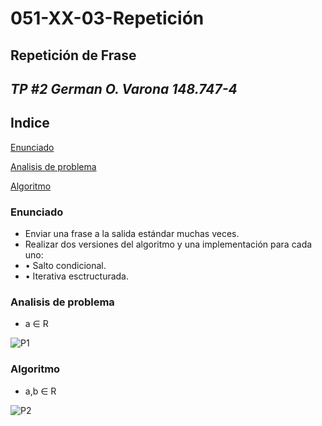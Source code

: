# **051-XX-03-Repetición**
## Repetición de Frase
## *TP #2 German O. Varona 148.747-4*

## Indice
[Enunciado](#enunciado)

[Analisis de problema](#analisis-de-problema)

[Algoritmo](#algoritmo)

### Enunciado
- Enviar una frase a la salida estándar muchas veces.
- Realizar dos versiones del algoritmo y una implementación para cada uno:
- • Salto condicional.
- • Iterativa esctructurada.

### Analisis de problema
- a ∈ R

![P1](https://fotos.subefotos.com/a02dfa167d1775d57eda917bf1064477o.jpg)

### Algoritmo
- a,b ∈ R

![P2](https://fotos.subefotos.com/9bc78204e44389ce604786e9ddb60464o.jpg)


